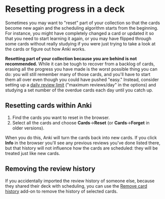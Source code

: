 # Resetting progress in a deck

Sometimes you may want to "reset" part of your collection so that the cards become new again and the scheduling algorithm starts from the beginning. For instance, you might have completely changed a card or updated it so that you need to start learning it again, or you may have flipped through some cards without really studying if you were just trying to take a look at the cards or figure out how Anki works.

**Resetting part of your collection because you are behind is not recommended.** While it can be tough to recover from a backlog of cards, erasing all the progress you have made is the worst possible thing you can do: you will still remember many of those cards, and you'll have to start them all over even though you could have pushed "easy." Instead, consider setting up a [daily review limit](https://docs.ankiweb.net/deck-options.html#daily-limits) ("maximum reviews/day" in the options) and studying a set number of the overdue cards each day until you catch up.

Resetting cards within Anki
--------------------------------

1. Find the cards you want to reset in the browser.
2. Select all the cards and choose **Cards**->**Reset** (or **Cards**->**Forget** in older versions).

When you do this, Anki will turn the cards back into new cards. If you click **Info** in the browser you'll see any previous reviews you've done listed there, but that history will not influence how the cards are scheduled: they will be treated just like new cards.

Removing the review history
---------------------------------

If you accidentally imported the review history of someone else, because they shared their deck with scheduling, you can use the [Remove card history](https://ankiweb.net/shared/info/2089200096) add-on to remove the history of selected cards.
